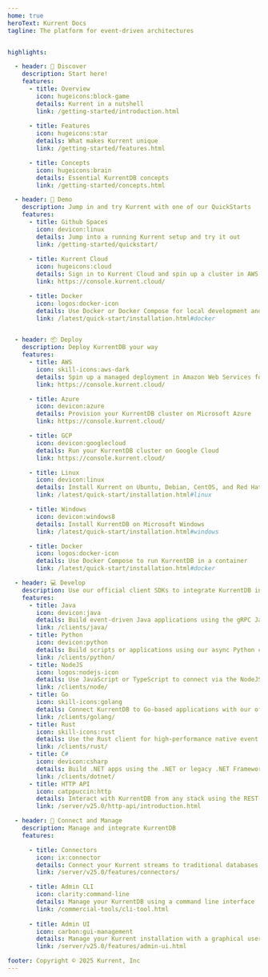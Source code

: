 ```yaml
---
home: true
heroText: Kurrent Docs
tagline: The platform for event-driven architectures


highlights:

  - header: 🧭 Discover
    description: Start here!
    features:
      - title: Overview
        icon: hugeicons:block-game
        details: Kurrent in a nutshell
        link: /getting-started/introduction.html
        
      - title: Features
        icon: hugeicons:star
        details: What makes Kurrent unique
        link: /getting-started/features.html

      - title: Concepts
        icon: hugeicons:brain
        details: Essential KurrentDB concepts
        link: /getting-started/concepts.html

  - header: 🚀 Demo
    description: Jump in and try Kurrent with one of our QuickStarts
    features:
      - title: Github Spaces
        icon: devicon:linux
        details: Jump into a running Kurrent setup and try it out
        link: /getting-started/quickstart/
        
      - title: Kurrent Cloud
        icon: hugeicons:cloud
        details: Sign in to Kurrent Cloud and spin up a cluster in AWS, Azure, or GCP
        link: https://console.kurrent.cloud/

      - title: Docker
        icon: logos:docker-icon
        details: Use Docker or Docker Compose for local development and testing
        link: /latest/quick-start/installation.html#docker


  - header: 📦 Deploy
    description: Deploy KurrentDB your way
    features:
      - title: AWS
        icon: skill-icons:aws-dark
        details: Spin up a managed deployment in Amazon Web Services for free, in less than 10 minutes
        link: https://console.kurrent.cloud/

      - title: Azure
        icon: devicon:azure
        details: Provision your KurrentDB cluster on Microsoft Azure
        link: https://console.kurrent.cloud/

      - title: GCP
        icon: devicon:googlecloud
        details: Run your KurrentDB cluster on Google Cloud
        link: https://console.kurrent.cloud/

      - title: Linux
        icon: devicon:linux
        details: Install Kurrent on Ubuntu, Debian, CentOS, and Red Hat Enterprise Linux
        link: /latest/quick-start/installation.html#linux

      - title: Windows
        icon: devicon:windows8
        details: Install KurrentDB on Microsoft Windows
        link: /latest/quick-start/installation.html#windows

      - title: Docker
        icon: logos:docker-icon
        details: Use Docker Compose to run KurrentDB in a container
        link: /latest/quick-start/installation.html#docker

  - header: 💻 Develop
    description: Use our official client SDKs to integrate KurrentDB into your stack
    features:
      - title: Java
        icon: devicon:java
        details: Build event-driven Java applications using the gRPC Java SDK
        link: /clients/java/
      - title: Python
        icon: devicon:python
        details: Build scripts or applications using our async Python client
        link: /clients/python/
      - title: NodeJS
        icon: logos:nodejs-icon
        details: Use JavaScript or TypeScript to connect via the NodeJS SDK
        link: /clients/node/
      - title: Go
        icon: skill-icons:golang
        details: Connect KurrentDB to Go-based applications with our official SDK
        link: /clients/golang/
      - title: Rust
        icon: skill-icons:rust
        details: Use the Rust client for high-performance native event apps
        link: /clients/rust/
      - title: C#
        icon: devicon:csharp
        details: Build .NET apps using the .NET or legacy .NET Framework clients
        link: /clients/dotnet/
      - title: HTTP API
        icon: catppuccin:http
        details: Interact with KurrentDB from any stack using the REST-style HTTP API
        link: /server/v25.0/http-api/introduction.html

  - header: 🔌 Connect and Manage
    description: Manage and integrate KurrentDB
    features:

      - title: Connectors
        icon: ix:connector
        details: Connect your Kurrent streams to traditional databases and pipelines
        link: /server/v25.0/features/connectors/

      - title: Admin CLI
        icon: clarity:command-line
        details: Manage your KurrentDB using a command line interface
        link: /commercial-tools/cli-tool.html
       
      - title: Admin UI
        icon: carbon:gui-management
        details: Manage your Kurrent installation with a graphical user interface
        link: /server/v25.0/features/admin-ui.html

footer: Copyright © 2025 Kurrent, Inc
---
```


